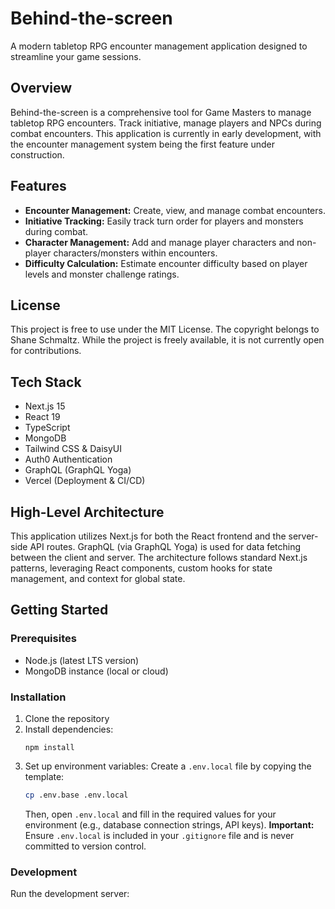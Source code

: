 # Behind-the-screen

A modern tabletop RPG encounter management application designed to streamline your game sessions.

## Overview

Behind-the-screen is a comprehensive tool for Game Masters to manage tabletop RPG encounters. Track initiative, manage players and NPCs during combat encounters. This application is currently in early development, with the encounter management system being the first feature under construction.

## Features

- **Encounter Management:** Create, view, and manage combat encounters.
- **Initiative Tracking:** Easily track turn order for players and monsters during combat.
- **Character Management:** Add and manage player characters and non-player characters/monsters within encounters.
- **Difficulty Calculation:** Estimate encounter difficulty based on player levels and monster challenge ratings.

## License

This project is free to use under the MIT License. The copyright belongs to Shane Schmaltz. While the project is freely available, it is not currently open for contributions.

## Tech Stack

- Next.js 15
- React 19
- TypeScript
- MongoDB
- Tailwind CSS & DaisyUI
- Auth0 Authentication
- GraphQL (GraphQL Yoga)
- Vercel (Deployment & CI/CD)

## High-Level Architecture

This application utilizes Next.js for both the React frontend and the server-side API routes. GraphQL (via GraphQL Yoga) is used for data fetching between the client and server. The architecture follows standard Next.js patterns, leveraging React components, custom hooks for state management, and context for global state.

## Getting Started

### Prerequisites

- Node.js (latest LTS version)
- MongoDB instance (local or cloud)

### Installation

1. Clone the repository
2. Install dependencies:
   ```
   npm install
   ```
3. Set up environment variables:
   Create a `.env.local` file by copying the template:
   ```bash
   cp .env.base .env.local
   ```
   Then, open `.env.local` and fill in the required values for your environment (e.g., database connection strings, API keys).
   **Important:** Ensure `.env.local` is included in your `.gitignore` file and is never committed to version control.

### Development

Run the development server:

```

```

